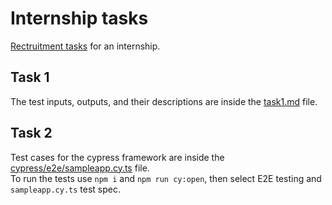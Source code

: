 # Internship tasks

[Rectruitment tasks](https://github.com/ignis05/openx-qa/blob/master/OpenX%20-%20internship%20tasks%20(QA%2C%20Js).pdf) for an internship.

## Task 1

The test inputs, outputs, and their descriptions are inside the [task1.md](https://github.com/ignis05/openx-qa/blob/master/task1.md) file.

## Task 2

Test cases for the cypress framework are inside the [cypress/e2e/sampleapp.cy.ts](https://github.com/ignis05/openx-qa/blob/master/cypress/e2e/sampleapp.cy.ts) file.  
To run the tests use `npm i` and `npm run cy:open`, then select E2E testing and `sampleapp.cy.ts` test spec.
